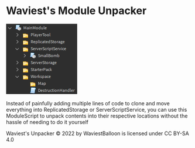 # Waviest's Module Unpacker

![](./githubassets/Screenshot_1162.png) 

Instead of painfully adding multiple lines of code to clone and move everything into ReplicatedStorage or ServerScriptService, you can use this ModuleScript to unpack contents into their respective locations without the hassle of needing to do it yourself


 Waviest's Unpacker © 2022 by WaviestBalloon is licensed under CC BY-SA 4.0 

